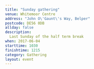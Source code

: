 ```yaml
---
title: "Sunday gathering"
venue: Whitemoor Centre
address: "John O\'Gaunt\'s Way, Belper"
postcode: DE56 0DB
allday: false
description: 
  Last Sunday of the half term break
when: 2017-06-04
starttime: 1030
finishtime: 1215
category: Gathering
layout: event
---
```

